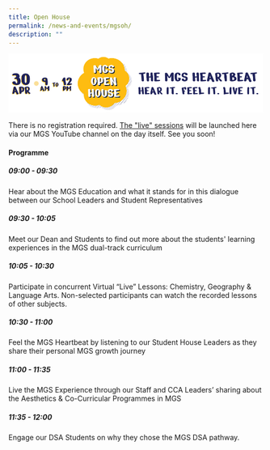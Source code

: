 ```yaml
---
title: Open House
permalink: /news-and-events/mgsoh/
description: ""
---
```

![](/images/Secondary/oh-dtv.png)

There is no registration required. [The "live" sessions](https://www.youtube.com/watch?v=t_FOOJbh-2U) will be launched here via our MGS YouTube channel on the day itself. See you soon!


#### Programme

##### 09:00 - 09:30
Hear about the MGS Education and what it stands for in this dialogue between our School Leaders and Student Representatives

##### 09:30 - 10:05
Meet our Dean and Students to find out more about the students' learning experiences in the MGS dual-track curriculum 

##### 10:05 - 10:30
Participate in concurrent Virtual “Live” Lessons: Chemistry, Geography & Language Arts. Non-selected participants can watch the recorded lessons of other subjects.

##### 10:30 - 11:00
Feel the MGS Heartbeat by listening to our Student House Leaders as they share their personal MGS growth journey 

##### 11:00 - 11:35
Live the MGS Experience through our Staff and CCA Leaders’ sharing about the Aesthetics & Co-Curricular Programmes in MGS

##### 11:35 - 12:00
Engage our DSA Students on why they chose the MGS DSA pathway.